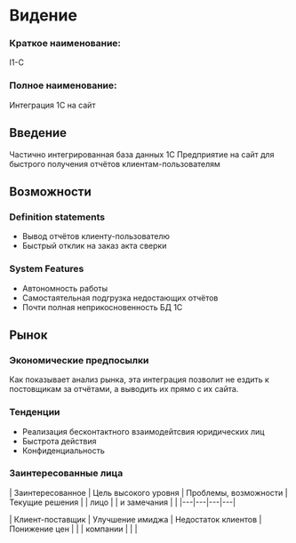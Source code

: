 # Видение
### Краткое наименование:
I1-C
### Полное наименование:
Интеграция 1С на сайт
## Введение
Частично интегрированная база данных 1С Предприятие на сайт для быстрого получения отчётов клиентам-пользователям
## Возможности
### Definition statements
+ Вывод отчётов клиенту-пользователю
+ Быстрый отклик на заказ акта сверки
### System Features
+ Автономность работы
+ Самостаятельная подгрузка недостающих отчётов
+ Почти полная неприкосновенность БД 1С
## Рынок
### Экономические предпосылки
Как показывает анализ рынка, эта интеграция позволит не ездить к постовщикам за отчётами, а выводить их прямо с их сайта.
### Тенденции
+ Реализация бесконтактного взаимодейтсвия юридических лиц
+ Быстрота действия
+ Конфиденциальность
### Заинтересованные лица

| Заинтересованное | Цель высокого уровня | Проблемы, возможности | Текущие решения |
| лицо |  | и замечания | |
|---|---|---|---|

| Клиент-поставщик | Улучшение имиджа | Недостаток клиентов | Понижение цен |
| | компании | | |

